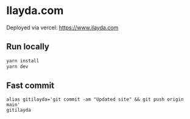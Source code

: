 # Ilayda.com

Deployed via vercel: https://www.ilayda.com

## Run locally

```bash
yarn install
yarn dev
```

## Fast commit

```
alias gitilayda='git commit -am "Updated site" && git push origin main'
gitilayda
```
